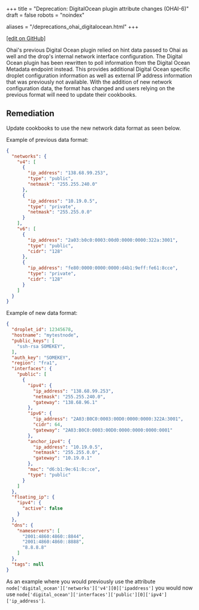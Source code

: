 +++
title = "Deprecation: DigitalOcean plugin attribute changes (OHAI-6)"
draft = false
robots = "noindex"


aliases = "/deprecations_ohai_digitalocean.html"
+++

[\[edit on GitHub\]](https://github.com/chef/chef-web-docs/blob/master/content/deprecations_ohai_digitalocean.md)

Ohai's previous Digital Ocean plugin relied on hint data passed to Ohai
as well and the drop's internal network interface configuration. The
Digital Ocean plugin has been rewritten to poll information from the
Digital Ocean Metadata endpoint instead. This provides additional
Digital Ocean specific droplet configuration information as well as
external IP address information that was previously not available. With
the addition of new network configuration data, the format has changed
and users relying on the previous format will need to update their
cookbooks.

## Remediation

Update cookbooks to use the new network data format as seen below.

Example of previous data format:

```json
{
  "networks": {
    "v4": [
      {
        "ip_address": "138.68.99.253",
        "type": "public",
        "netmask": "255.255.240.0"
      },
      {
        "ip_address": "10.19.0.5",
        "type": "private",
        "netmask": "255.255.0.0"
      }
    ],
    "v6": [
      {
        "ip_address": "2a03:b0c0:0003:00d0:0000:0000:322a:3001",
        "type": "public",
        "cidr": "128"
      },
      {
        "ip_address": "fe80:0000:0000:0000:d4b1:9eff:fe61:8cce",
        "type": "private",
        "cidr": "128"
      }
    ]
  }
}
```

Example of new data format:

```json
{
  "droplet_id": 12345678,
  "hostname": "mytestnode",
  "public_keys": [
    "ssh-rsa SOMEKEY",
  ],
  "auth_key": "SOMEKEY",
  "region": "fra1",
  "interfaces": {
    "public": [
      {
        "ipv4": {
          "ip_address": "138.68.99.253",
          "netmask": "255.255.240.0",
          "gateway": "138.68.96.1"
        },
        "ipv6": {
          "ip_address": "2A03:B0C0:0003:00D0:0000:0000:322A:3001",
          "cidr": 64,
          "gateway": "2A03:B0C0:0003:00D0:0000:0000:0000:0001"
        },
        "anchor_ipv4": {
          "ip_address": "10.19.0.5",
          "netmask": "255.255.0.0",
          "gateway": "10.19.0.1"
        },
        "mac": "d6:b1:9e:61:8c:ce",
        "type": "public"
      }
    ]
  },
  "floating_ip": {
    "ipv4": {
      "active": false
    }
  },
  "dns": {
    "nameservers": [
      "2001:4860:4860::8844",
      "2001:4860:4860::8888",
      "8.8.8.8"
    ]
  },
  "tags": null
}
```

As an example where you would previously use the attribute
`node['digital_ocean']['networks']['v4'][0]['ipaddress']` you would now
use
`node['digital_ocean']['interfaces']['public'][0]['ipv4']['ip_address']`.
